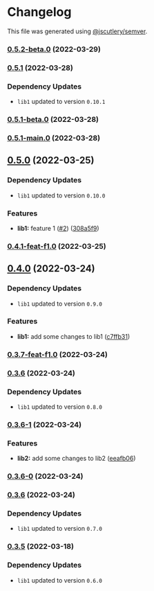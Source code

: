 # Changelog

This file was generated using [@jscutlery/semver](https://github.com/jscutlery/semver).

### [0.5.2-beta.0](https://github.com/rostyk-begey/nx-sandbox/compare/lib2-0.5.1...lib2-0.5.2-beta.0) (2022-03-29)

### [0.5.1](https://github.com/rostyk-begey/nx-sandbox/compare/lib2-0.5.1-beta.0...lib2-0.5.1) (2022-03-28)

### Dependency Updates

* `lib1` updated to version `0.10.1`
### [0.5.1-beta.0](https://github.com/rostyk-begey/nx-sandbox/compare/lib2-0.5.1-main.0...lib2-0.5.1-beta.0) (2022-03-28)

### [0.5.1-main.0](https://github.com/rostyk-begey/nx-sandbox/compare/lib2-0.5.0...lib2-0.5.1-main.0) (2022-03-28)

## [0.5.0](https://github.com/rostyk-begey/nx-sandbox/compare/lib2-0.4.0...lib2-0.5.0) (2022-03-25)

### Dependency Updates

* `lib1` updated to version `0.10.0`

### Features

* **lib1:** feature 1 ([#2](https://github.com/rostyk-begey/nx-sandbox/issues/2)) ([308a5f9](https://github.com/rostyk-begey/nx-sandbox/commit/308a5f9a176144e018ba409b0e9c9a33c5947a35))

### [0.4.1-feat-f1.0](https://github.com/rostyk-begey/nx-sandbox/compare/lib2-0.4.0...lib2-0.4.1-feat-f1.0) (2022-03-25)

## [0.4.0](https://github.com/rostyk-begey/nx-sandbox/compare/lib2-0.3.6...lib2-0.4.0) (2022-03-24)

### Dependency Updates

* `lib1` updated to version `0.9.0`

### Features

* **lib1:** add some changes to lib1 ([c7ffb31](https://github.com/rostyk-begey/nx-sandbox/commit/c7ffb319e6215aaa2315d422b256bdce20d091bc))

### [0.3.7-feat-f1.0](https://github.com/rostyk-begey/nx-sandbox/compare/lib2-0.3.6...lib2-0.3.7-feat-f1.0) (2022-03-24)

### [0.3.6](https://github.com/rostyk-begey/nx-sandbox/compare/lib2-0.3.6-1...lib2-0.3.6) (2022-03-24)

### Dependency Updates

* `lib1` updated to version `0.8.0`
### [0.3.6-1](https://github.com/rostyk-begey/nx-sandbox/compare/lib2-0.3.6-0...lib2-0.3.6-1) (2022-03-24)


### Features

* **lib2:** add some changes to lib2 ([eeafb06](https://github.com/rostyk-begey/nx-sandbox/commit/eeafb0608ca197377cace99830c75abbbfe9ab2b))

### [0.3.6-0](https://github.com/rostyk-begey/nx-sandbox/compare/lib2-0.3.5...lib2-0.3.6-0) (2022-03-24)

### [0.3.6](https://github.com/rostyk-begey/nx-sandbox/compare/lib2-0.3.5...lib2-0.3.6) (2022-03-24)

### Dependency Updates

* `lib1` updated to version `0.7.0`

### [0.3.5](https://github.com/rostyk-begey/nx-sandbox/compare/lib2-0.3.4...lib2-0.3.5) (2022-03-18)

### Dependency Updates

* `lib1` updated to version `0.6.0`
